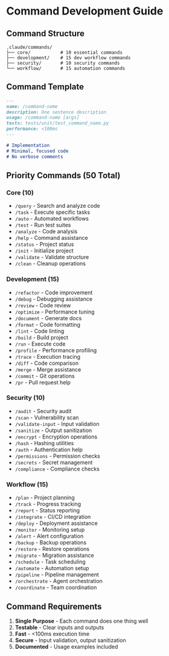 # Command Development Guide

## Command Structure

```
.claude/commands/
├── core/           # 10 essential commands
├── development/    # 15 dev workflow commands
├── security/       # 10 security commands
└── workflow/       # 15 automation commands
```

## Command Template

```markdown
---
name: /command-name
description: One sentence description
usage: /command-name [args]
tests: tests/unit/test_command_name.py
performance: <100ms
---

# Implementation
# Minimal, focused code
# No verbose comments
```

## Priority Commands (50 Total)

### Core (10)
- `/query` - Search and analyze code
- `/task` - Execute specific tasks
- `/auto` - Automated workflows
- `/test` - Run test suites
- `/analyze` - Code analysis
- `/help` - Command assistance
- `/status` - Project status
- `/init` - Initialize project
- `/validate` - Validate structure
- `/clean` - Cleanup operations

### Development (15)
- `/refactor` - Code improvement
- `/debug` - Debugging assistance
- `/review` - Code review
- `/optimize` - Performance tuning
- `/document` - Generate docs
- `/format` - Code formatting
- `/lint` - Code linting
- `/build` - Build project
- `/run` - Execute code
- `/profile` - Performance profiling
- `/trace` - Execution tracing
- `/diff` - Code comparison
- `/merge` - Merge assistance
- `/commit` - Git operations
- `/pr` - Pull request help

### Security (10)
- `/audit` - Security audit
- `/scan` - Vulnerability scan
- `/validate-input` - Input validation
- `/sanitize` - Output sanitization
- `/encrypt` - Encryption operations
- `/hash` - Hashing utilities
- `/auth` - Authentication help
- `/permissions` - Permission checks
- `/secrets` - Secret management
- `/compliance` - Compliance checks

### Workflow (15)
- `/plan` - Project planning
- `/track` - Progress tracking
- `/report` - Status reporting
- `/integrate` - CI/CD integration
- `/deploy` - Deployment assistance
- `/monitor` - Monitoring setup
- `/alert` - Alert configuration
- `/backup` - Backup operations
- `/restore` - Restore operations
- `/migrate` - Migration assistance
- `/schedule` - Task scheduling
- `/automate` - Automation setup
- `/pipeline` - Pipeline management
- `/orchestrate` - Agent orchestration
- `/coordinate` - Team coordination

## Command Requirements

1. **Single Purpose** - Each command does one thing well
2. **Testable** - Clear inputs and outputs
3. **Fast** - <100ms execution time
4. **Secure** - Input validation, output sanitization
5. **Documented** - Usage examples included